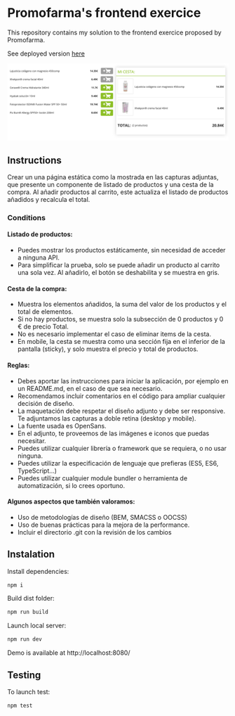 # Promofarma's frontend exercice

This repository contains my solution to the frontend exercice proposed by Promofarma.

See deployed version [here](http://closed-floor.surge.sh/)

![](./screenshot.png)

## Instructions

Crear un una página estática como la mostrada en las capturas adjuntas, que presente un componente de listado de productos y una cesta de la compra. Al añadir productos al carrito, este actualiza el listado de productos añadidos y recalcula el total.


### Conditions

#### Listado de productos:
* Puedes mostrar los productos estáticamente, sin necesidad de acceder a ninguna API.
* Para simplificar la prueba, solo se puede añadir un producto al carrito una sola vez. Al añadirlo, el botón se deshabilita y se muestra en gris.

#### Cesta de la compra:
* Muestra los elementos añadidos, la suma del valor de los productos y el total de elementos.
* Si no hay productos, se muestra solo la subsección de 0 productos y 0 € de precio Total.
* No es necesario implementar el caso de eliminar items de la cesta.
* En mobile, la cesta se muestra como una sección fija en el inferior de la pantalla (sticky), y solo muestra el precio y total de productos.

#### Reglas:
* Debes aportar las instrucciones para iniciar la aplicación, por ejemplo en un README.md, en el caso de que sea necesario.
* Recomendamos incluir comentarios en el código para ampliar cualquier decisión de diseño.
* La maquetación debe respetar el diseño adjunto y debe ser responsive. Te adjuntamos las capturas a doble retina (desktop y mobile).
* La fuente usada es OpenSans.
* En el adjunto, te proveemos de las imágenes e iconos que puedas necesitar. 
* Puedes utilizar cualquier librería o framework que se requiera, o no usar ninguna.
* Puedes utilizar la especificación de lenguaje que prefieras (ES5, ES6, TypeScript…)
* Puedes utilizar cualquier module bundler o herramienta de automatización, si lo crees oportuno.

#### Algunos aspectos que también valoramos:
* Uso de metodologías de diseño (BEM, SMACSS o OOCSS)
* Uso de buenas prácticas para la mejora de la performance.
* Incluir el directorio .git con la revisión de los cambios


## Instalation

Install dependencies: 
```sh
npm i
```

Build dist folder: 
```sh
npm run build
```

Launch local server: 
```sh
npm run dev
```

Demo is available at http://localhost:8080/


## Testing

To launch test: 
```sh
npm test
```